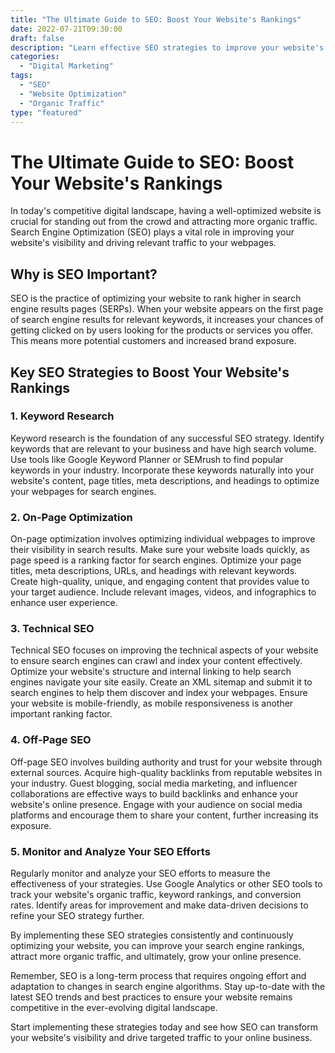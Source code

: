 ```yaml
---
title: "The Ultimate Guide to SEO: Boost Your Website's Rankings"
date: 2022-07-21T09:30:00
draft: false
description: "Learn effective SEO strategies to improve your website's visibility and increase organic traffic."
categories:
  - "Digital Marketing"
tags:
  - "SEO"
  - "Website Optimization"
  - "Organic Traffic"
type: "featured"
---
```


# The Ultimate Guide to SEO: Boost Your Website's Rankings

In today's competitive digital landscape, having a well-optimized website is crucial for standing out from the crowd and attracting more organic traffic. Search Engine Optimization (SEO) plays a vital role in improving your website's visibility and driving relevant traffic to your webpages.

## Why is SEO Important?

SEO is the practice of optimizing your website to rank higher in search engine results pages (SERPs). When your website appears on the first page of search engine results for relevant keywords, it increases your chances of getting clicked on by users looking for the products or services you offer. This means more potential customers and increased brand exposure.

## Key SEO Strategies to Boost Your Website's Rankings

### 1. Keyword Research

Keyword research is the foundation of any successful SEO strategy. Identify keywords that are relevant to your business and have high search volume. Use tools like Google Keyword Planner or SEMrush to find popular keywords in your industry. Incorporate these keywords naturally into your website's content, page titles, meta descriptions, and headings to optimize your webpages for search engines.

### 2. On-Page Optimization

On-page optimization involves optimizing individual webpages to improve their visibility in search results. Make sure your website loads quickly, as page speed is a ranking factor for search engines. Optimize your page titles, meta descriptions, URLs, and headings with relevant keywords. Create high-quality, unique, and engaging content that provides value to your target audience. Include relevant images, videos, and infographics to enhance user experience.

### 3. Technical SEO

Technical SEO focuses on improving the technical aspects of your website to ensure search engines can crawl and index your content effectively. Optimize your website's structure and internal linking to help search engines navigate your site easily. Create an XML sitemap and submit it to search engines to help them discover and index your webpages. Ensure your website is mobile-friendly, as mobile responsiveness is another important ranking factor.

### 4. Off-Page SEO

Off-page SEO involves building authority and trust for your website through external sources. Acquire high-quality backlinks from reputable websites in your industry. Guest blogging, social media marketing, and influencer collaborations are effective ways to build backlinks and enhance your website's online presence. Engage with your audience on social media platforms and encourage them to share your content, further increasing its exposure.

### 5. Monitor and Analyze Your SEO Efforts

Regularly monitor and analyze your SEO efforts to measure the effectiveness of your strategies. Use Google Analytics or other SEO tools to track your website's organic traffic, keyword rankings, and conversion rates. Identify areas for improvement and make data-driven decisions to refine your SEO strategy further.

By implementing these SEO strategies consistently and continuously optimizing your website, you can improve your search engine rankings, attract more organic traffic, and ultimately, grow your online presence.

Remember, SEO is a long-term process that requires ongoing effort and adaptation to changes in search engine algorithms. Stay up-to-date with the latest SEO trends and best practices to ensure your website remains competitive in the ever-evolving digital landscape.

Start implementing these strategies today and see how SEO can transform your website's visibility and drive targeted traffic to your online business.
